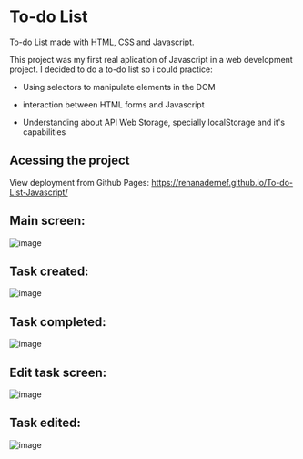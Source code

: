 # To-do List 

To-do List made with HTML, CSS and Javascript.

This project was my first real aplication of Javascript in a web development project. 
I decided to do a to-do list so i could practice:

* Using selectors to manipulate elements in the DOM

* interaction between HTML forms and Javascript

* Understanding about API Web Storage, specially localStorage and it's capabilities

## Acessing the project

View deployment from Github Pages: https://renanadernef.github.io/To-do-List-Javascript/

## Main screen:

![image](https://github.com/RenanAderneF/Lista-To-Do-Javascript/assets/108879679/613ff617-3b2c-4611-b0aa-a6da137c580f)

## Task created:

![image](https://github.com/RenanAderneF/Lista-To-Do-Javascript/assets/108879679/cc198243-3864-4541-9803-c679a1e72e64)

## Task completed:

![image](https://github.com/RenanAderneF/Lista-To-Do-Javascript/assets/108879679/cff2b610-c362-4f4e-aeca-2d993d373592)

## Edit task screen:

![image](https://github.com/RenanAderneF/Lista-To-Do-Javascript/assets/108879679/4266fcde-9b0b-4742-89f0-9a604b46c12f)

## Task edited:

![image](https://github.com/RenanAderneF/Lista-To-Do-Javascript/assets/108879679/3da8bada-8adb-44eb-ac31-f3a965c2c807)


